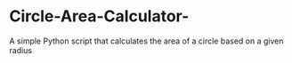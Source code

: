 # Circle-Area-Calculator-
A simple Python script that calculates the area of a circle based on a given radius
